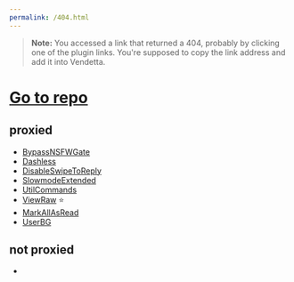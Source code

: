 ```yaml
---
permalink: /404.html
---
```

> **Note:** You accessed a link that returned a 404, probably by clicking one of the plugin links. You're supposed to copy the link address and add it into Vendetta.

# [Go to repo](https://github.com/aeongdesu/vdplugins)

## proxied
- [BypassNSFWGate](https://vd-plugins.github.io/proxy/aeongdesu.github.io/vdplugins/BypassNSFWGate)
- [Dashless](https://vd-plugins.github.io/proxy/aeongdesu.github.io/vdplugins/Dashless)
- [DisableSwipeToReply](https://vd-plugins.github.io/proxy/aeongdesu.github.io/vdplugins/DisableSwipeToReply)
- [SlowmodeExtended](https://vd-plugins.github.io/proxy/aeongdesu.github.io/vdplugins/SlowmodeExtended)
- [UtilCommands](https://vd-plugins.github.io/proxy/aeongdesu.github.io/vdplugins/UtilCommands)
- [ViewRaw](https://vd-plugins.github.io/proxy/aeongdesu.github.io/vdplugins/ViewRaw) ⭐️
- [MarkAllAsRead](https://vd-plugins.github.io/proxy/aeongdesu.github.io/vdplugins/MarkAllAsRead/)
- [UserBG](https://vd-plugins.github.io/proxy/aeongdesu.github.io/vdplugins/UserBG)

## not proxied
- [ ](https://aeongdesu.github.io/vdplugins/Nothing)
